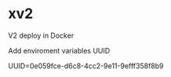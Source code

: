 # xv2
V2 deploy in Docker

Add enviroment variables UUID

UUID=0e059fce-d6c8-4cc2-9e11-9efff358f8b9
